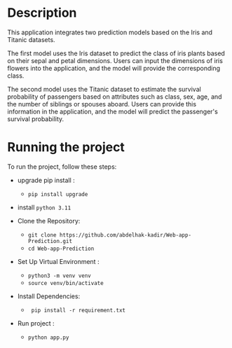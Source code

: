 # Description 
This application integrates two prediction models based on the Iris and Titanic datasets.

The first model uses the Iris dataset to predict the class of iris plants based on their sepal and petal dimensions. Users can input the dimensions of iris flowers into the application, and the model will provide the corresponding class.

The second model uses the Titanic dataset to estimate the survival probability of passengers based on attributes such as class, sex, age, and the number of siblings or spouses aboard. Users can provide this information in the application, and the model will predict the passenger's survival probability.


# Running the project
To run the project, follow these steps:
* upgrade pip install :
    - `pip install upgrade`
* install `python 3.11`
* Clone the Repository:
    - `git clone https://github.com/abdelhak-kadir/Web-app-Prediction.git `
    -  `cd Web-app-Prediction `
* Set Up Virtual Environment :
    - `python3 -m venv venv`
    - `source venv/bin/activate`
* Install Dependencies:
    - ` pip install -r requirement.txt`

* Run project : 
    - `python app.py`

